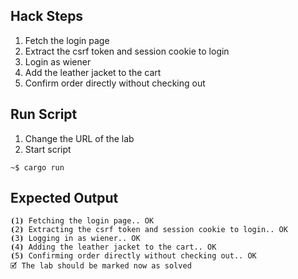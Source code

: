 ## Hack Steps

1. Fetch the login page
2. Extract the csrf token and session cookie to login
3. Login as wiener
4. Add the leather jacket to the cart
5. Confirm order directly without checking out

## Run Script

1. Change the URL of the lab
2. Start script

```
~$ cargo run
```

## Expected Output

```
⦗1⦘ Fetching the login page.. OK
⦗2⦘ Extracting the csrf token and session cookie to login.. OK
⦗3⦘ Logging in as wiener.. OK
⦗4⦘ Adding the leather jacket to the cart.. OK
⦗5⦘ Confirming order directly without checking out.. OK
🗹 The lab should be marked now as solved
```
